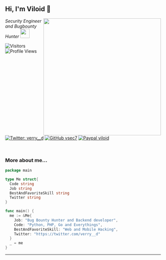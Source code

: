 <h2> Hi, I'm Viloid 👋</h2>
<img align='right' src="https://github-readme-stats.vercel.app/api?username=vsec7&show_icons=true&theme=radical" width="380">
<p><em>Security Engineer and Bugbounty Hunter <img src="https://media.giphy.com/media/WUlplcMpOCEmTGBtBW/giphy.gif" width="30"><br>
</em></p>

![Visitors](https://visitor-badge.laobi.icu/badge?page_id=vsec7&color=blue)
![Profile Views](https://komarev.com/ghpvc/?username=vsec7)
[![Twitter: verry__d](https://img.shields.io/twitter/follow/verry__d?style=flat-square)](https://twitter.com/verry__d)
[![GitHub vsec7](https://img.shields.io/github/followers/vsec7?label=follow%20github&style=flat-square)](https://github.com/vsec7)
[![Paypal viloid](https://img.shields.io/badge/$-support-ff69b4.svg?style=flat)](https://paypal.me/viloid)

<br>

### More about me...

```go
package main

type Me struct{
  Code string
  Job string
  BestAndFavoriteSkill string
  Twitter string
}

func main() {
  me := &Me{
    Job: "Bug Bounty Hunter and Backend developer",
    Code: "Python, PHP, Go and Everythings",
    BestAndFavoriteSkill: "Web and Mobile Hacking",
    Twitter: "https://twitter.com/verry__d"
  }
  _ = me
}
```
---
